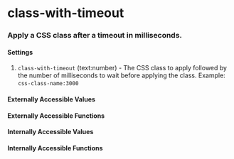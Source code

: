 # class-with-timeout

### Apply a CSS class after a timeout in milliseconds.


#### Settings

1. `class-with-timeout` (text:number) - The CSS class to apply followed by the number of milliseconds to wait before applying the class. Example: `css-class-name:3000`


#### Externally Accessible Values



#### Externally Accessible Functions



#### Internally Accessible Values



#### Internally Accessible Functions


